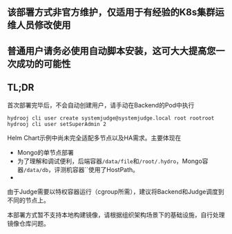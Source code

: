 ## 该部署方式非官方维护，仅适用于有经验的K8s集群运维人员修改使用
## 普通用户请务必使用自动脚本安装，这可大大提高您一次成功的可能性

## TL;DR

首次部署完毕后，不会自动创建用户，请手动在Backend的Pod中执行

```
hydrooj cli user create systemjudge@systemjudge.local root rootroot
hydrooj cli user setSuperAdmin 2
```

Helm Chart示例中尚未完全适配多节点以及HA需求。主要体现在
- Mongo的单节点部署
- 为了理解和调试便利，后端容器`/data/file`和`/root/.hydro`，Mongo容器`/data/db`，评测机容器``使用了HostPath。
- 


由于Judge需要以特权容器运行（cgroup所需），建议将Backend和Judge调度到不同的节点上。

本部署方式暂不支持本地构建镜像，请根据组织架构场景下的基础设施，自行处理镜像仓库问题。

